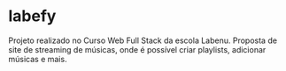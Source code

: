 # labefy
Projeto realizado no Curso Web Full Stack da escola Labenu. Proposta de site de streaming de músicas, onde é possível criar playlists, adicionar músicas e mais.
